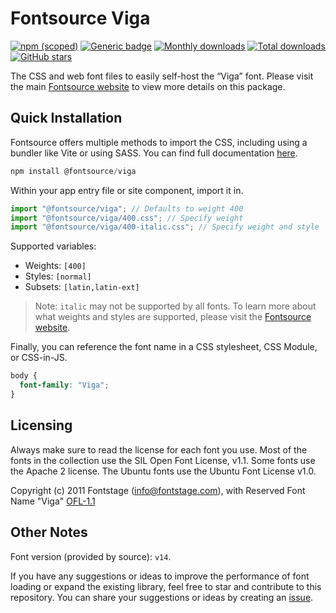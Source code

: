 # Fontsource Viga

[![npm (scoped)](https://img.shields.io/npm/v/@fontsource/viga?color=brightgreen)](https://www.npmjs.com/package/@fontsource/viga) [![Generic badge](https://img.shields.io/badge/fontsource-passing-brightgreen)](https://github.com/fontsource/fontsource) [![Monthly downloads](https://badgen.net/npm/dm/@fontsource/viga)](https://github.com/fontsource/fontsource) [![Total downloads](https://badgen.net/npm/dt/@fontsource/viga)](https://github.com/fontsource/fontsource) [![GitHub stars](https://img.shields.io/github/stars/fontsource/fontsource.svg?style=social&label=Star)](https://github.com/fontsource/fontsource/stargazers)

The CSS and web font files to easily self-host the “Viga” font. Please visit the main [Fontsource website](https://fontsource.org/fonts/viga) to view more details on this package.

## Quick Installation

Fontsource offers multiple methods to import the CSS, including using a bundler like Vite or using SASS. You can find full documentation [here](https://fontsource.org/docs/getting-started/introduction).

```javascript
npm install @fontsource/viga
```

Within your app entry file or site component, import it in.

```javascript
import "@fontsource/viga"; // Defaults to weight 400
import "@fontsource/viga/400.css"; // Specify weight
import "@fontsource/viga/400-italic.css"; // Specify weight and style
```

Supported variables:
- Weights: `[400]`
- Styles: `[normal]`
- Subsets: `[latin,latin-ext]`

> Note: `italic` may not be supported by all fonts. To learn more about what weights and styles are supported, please visit the [Fontsource website](https://fontsource.org/fonts/viga).

Finally, you can reference the font name in a CSS stylesheet, CSS Module, or CSS-in-JS.

```css
body {
  font-family: "Viga";
}
```

## Licensing
Always make sure to read the license for each font you use. Most of the fonts in the collection use the SIL Open Font License, v1.1. Some fonts use the Apache 2 license. The Ubuntu fonts use the Ubuntu Font License v1.0.

Copyright (c) 2011 Fontstage (info@fontstage.com), with Reserved Font Name "Viga"
[OFL-1.1](https://openfontlicense.org)

## Other Notes
Font version (provided by source): `v14`.

If you have any suggestions or ideas to improve the performance of font loading or expand the existing library, feel free to star and contribute to this repository. You can share your suggestions or ideas by creating an [issue](https://github.com/fontsource/fontsource/issues).